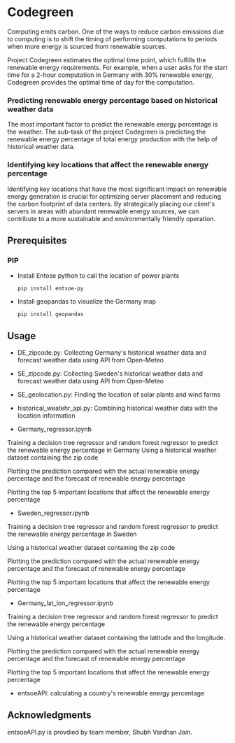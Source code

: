 # Codegreen
Computing emits carbon.
One of the ways to reduce carbon emissions due to computing is to shift the timing of performing
computations to periods when more energy is sourced from renewable sources.

Project Codegreen estimates the optimal time point, which fulfills the renewable energy requirements. 
For example, when a user asks for the start time for a 2-hour computation in Germany with 30% renewable energy, Codegreen provides the optimal time of day for the computation. 

### Predicting renewable energy percentage based on historical weather data

The most important factor to predict the renewable energy percentage is the weather.
The sub-task of the project Codegreen is predicting the renewable energy percentage of total energy production with the help of historical weather data. 

### Identifying key locations that affect the renewable energy percentage 
Identifying key locations that have the most significant impact on renewable energy generation is crucial for optimizing server placement and reducing the carbon footprint of data centers. By strategically placing our client's servers in areas with abundant renewable energy sources, we can contribute to a more sustainable and environmentally friendly operation.

## Prerequisites
### PIP
- Install Entose python to call the location of power plants
    ```
    pip install entsoe-py
    ```
- Install geopandas to visualize the Germany map
    ```
    pip install geopandas
    ```




## Usage

- DE_zipcode.py: Collecting Germany's historical weather data and forecast weather data using API from Open-Meteo

- SE_zipcode.py: Collecting Sweden's historical weather data and forecast weather data using API from Open-Meteo

- SE_geolocation.py: Finding the location of solar plants and wind farms

- historical_weatehr_api.py: Combining historical weather data with the location information

- Germany_regressor.ipynb
  
Training a decision tree regressor and random forest regressor to predict the renewable energy percentage in Germany
Using a historical weather dataset containing the zip code

Plotting the prediction compared with the actual renewable energy percentage and the forecast of renewable energy percentage

Plotting the top 5 important locations that affect the renewable energy percentage

- Sweden_regressor.ipynb
  
Training a decision tree regressor and random forest regressor to predict the renewable energy percentage in Sweden

Using a historical weather dataset containing the zip code

Plotting the prediction compared with the actual renewable energy percentage and the forecast of renewable energy percentage

Plotting the top 5 important locations that affect the renewable energy percentage

- Germany_lat_lon_regressor.ipynb
  
Training a decision tree regressor and random forest regressor to predict the renewable energy percentage

Using a historical weather dataset containing the latitude and the longitude.

Plotting the prediction compared with the actual renewable energy percentage and the forecast of renewable energy percentage

Plotting the top 5 important locations that affect the renewable energy percentage

- entsoeAPI: calculating a country's renewable energy percentage

## Acknowledgments

entsoeAPI.py is provdied by team member, Shubh Vardhan Jain.

